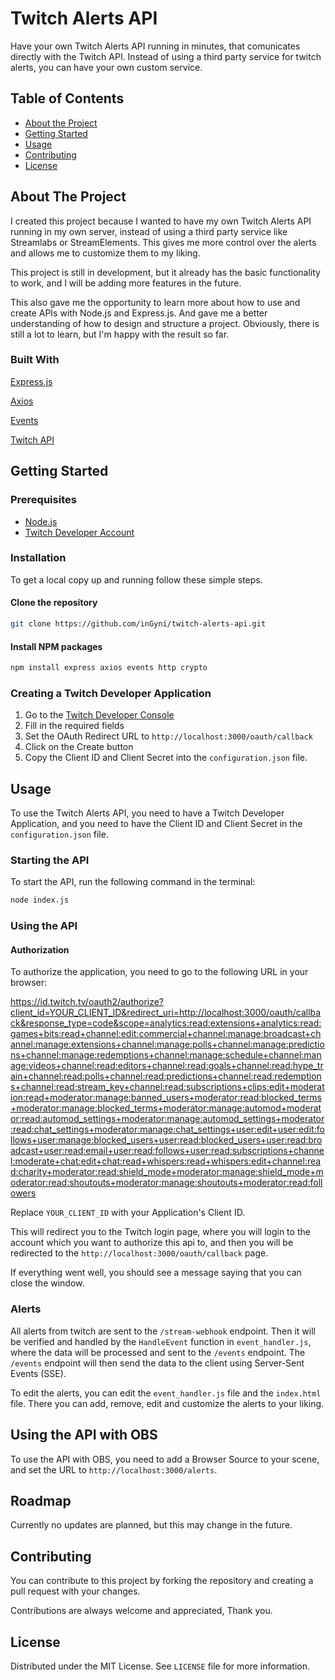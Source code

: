 # Twitch Alerts API

Have your own Twitch Alerts API running in minutes, that comunicates directly with the Twitch API.
Instead of using a third party service for twitch alerts, you can have your own custom service.

## Table of Contents

- [About the Project](#about-the-project)
- [Getting Started](#getting-started)
- [Usage](#usage)
- [Contributing](#contributing)
- [License](#license)

## About The Project

I created this project because I wanted to have my own Twitch Alerts API running in my own server, instead of using a third party service like Streamlabs or StreamElements.
This gives me more control over the alerts and allows me to customize them to my liking.

This project is still in development, but it already has the basic functionality to work, and I will be adding more features in the future.

This also gave me the opportunity to learn more about how to use and create APIs with Node.js and Express.js.
And gave me a better understanding of how to design and structure a project.
Obviously, there is still a lot to learn, but I'm happy with the result so far.

### Built With

[Express.js](https://www.npmjs.com/package/express)

[Axios](https://www.npmjs.com/package/axios)

[Events](https://www.npmjs.com/package/events)

[Twitch API](https://dev.twitch.tv/docs/api)

## Getting Started

### Prerequisites

- [Node.js](https://nodejs.org/en/download/)
- [Twitch Developer Account](https://dev.twitch.tv/login)

### Installation
To get a local copy up and running follow these simple steps.

#### Clone the repository

```bash
git clone https://github.com/inGyni/twitch-alerts-api.git
```

#### Install NPM packages

```bash
npm install express axios events http crypto
```

### Creating a Twitch Developer Application

1. Go to the [Twitch Developer Console](https://dev.twitch.tv/console/apps/create)
2. Fill in the required fields
3. Set the OAuth Redirect URL to `http://localhost:3000/oauth/callback`
4. Click on the Create button
5. Copy the Client ID and Client Secret into the `configuration.json` file.

## Usage

To use the Twitch Alerts API, you need to have a Twitch Developer Application, and you need to have the Client ID and Client Secret in the `configuration.json` file.

### Starting the API

To start the API, run the following command in the terminal:

```bash
node index.js
```

### Using the API

#### Authorization

To authorize the application, you need to go to the following URL in your browser:


https://id.twitch.tv/oauth2/authorize?client_id=YOUR_CLIENT_ID&redirect_uri=http://localhost:3000/oauth/callback&response_type=code&scope=analytics:read:extensions+analytics:read:games+bits:read+channel:edit:commercial+channel:manage:broadcast+channel:manage:extensions+channel:manage:polls+channel:manage:predictions+channel:manage:redemptions+channel:manage:schedule+channel:manage:videos+channel:read:editors+channel:read:goals+channel:read:hype_train+channel:read:polls+channel:read:predictions+channel:read:redemptions+channel:read:stream_key+channel:read:subscriptions+clips:edit+moderation:read+moderator:manage:banned_users+moderator:read:blocked_terms+moderator:manage:blocked_terms+moderator:manage:automod+moderator:read:automod_settings+moderator:manage:automod_settings+moderator:read:chat_settings+moderator:manage:chat_settings+user:edit+user:edit:follows+user:manage:blocked_users+user:read:blocked_users+user:read:broadcast+user:read:email+user:read:follows+user:read:subscriptions+channel:moderate+chat:edit+chat:read+whispers:read+whispers:edit+channel:read:charity+moderator:read:shield_mode+moderator:manage:shield_mode+moderator:read:shoutouts+moderator:manage:shoutouts+moderator:read:followers

Replace `YOUR_CLIENT_ID` with your Application's Client ID.

This will redirect you to the Twitch login page, where you will login to the account which you want to authorize this api to, and then you will be redirected to the `http://localhost:3000/oauth/callback` page.

If everything went well, you should see a message saying that you can close the window.

### Alerts

All alerts from twitch are sent to the `/stream-webhook` endpoint. Then it will be verified and handled by the `HandleEvent` function in `event_handler.js`, where the data will be processed and sent to the `/events` endpoint. The `/events` endpoint will then send the data to the client using Server-Sent Events (SSE).

To edit the alerts, you can edit the `event_handler.js` file and the `index.html` file.
There you can add, remove, edit and customize the alerts to your liking.

## Using the API with OBS

To use the API with OBS, you need to add a Browser Source to your scene, and set the URL to `http://localhost:3000/alerts`.

## Roadmap

Currently no updates are planned, but this may change in the future.

## Contributing

You can contribute to this project by forking the repository and creating a pull request with your changes.

Contributions are always welcome and appreciated, Thank you.

## License

Distributed under the MIT License. See `LICENSE` file for more information.